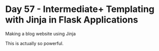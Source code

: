 # Day 57 - Intermediate+ Templating with Jinja in Flask Applications

Making a blog website using Jinja


This is actually so powerful.
